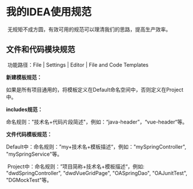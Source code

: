 # 我的IDEA使用规范

​	无规矩不成方圆，有效可用的规范可以理清我们的思路，提高生产效率。

## 文件和代码模块规范

​	功能路径：File | Settings | Editor | File and Code Templates

**新建模板规范：**

​	如果是所有项目通用的，将模板定义在Default命名空间中，否则定义在Project中。

**includes规范：**

​	命名规则："技术名+代码片段简述"，例如：“java-header”，“vue-header“等。

**文件代码模板规范：**

​	Default中：命名规则：”my+技术名+模板描述“，例如："mySpringController", "mySpringService"等。

​	Project中：命名规则：”项目简称+技术名+模板描述“，例如: "dwdSpringController", "dwdVueGridPage", "OASpringDao", "OAJunitTest", "DGMockTest"等。